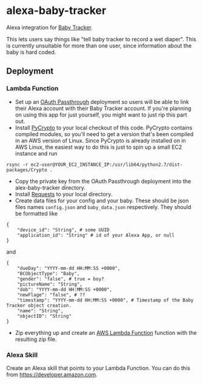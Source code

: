 # alexa-baby-tracker
Alexa integration for [Baby Tracker](http://nighp.com/babytracker/).

This lets users say things like "tell baby tracker to record a wet diaper". This is currently unsuitable for more than one user, since information about the baby is hard coded.

## Deployment
### Lambda Function
* Set up an [OAuth Passthrough](https://github.com/sasmith/oauth-passthrough) deployment so users will be able to link their Alexa account with their Baby Tracker account. If you're planning on using this app for just yourself, you might want to just rip this part out.
* Install [PyCrypto](https://github.com/dlitz/pycrypto) to your local checkout of this code. PyCrypto contains compiled modules, so you'll need to get a version that's been compiled in an AWS version of Linux. Since PyCrypto is already installed on in AWS Linux, the easiest way to do this is just to spin up a small EC2 instance and run
```
rsync -r ec2-user@YOUR_EC2_INSTANCE_IP:/usr/lib64/python2.7/dist-packages/Crypto .
```
* Copy the private key from the OAuth Passthrough deployment into the alex-baby-tracker directory.
* Install [Requests](http://docs.python-requests.org/en/master/) to your local directory.
* Create data files for your config and your baby. These should be json files names `config.json` and `baby_data.json` respectively. They should be formatted like
```
{
    "device_id": "String", # some UUID
    "application_id": "String" # id of your Alexa App, or null
}
```
and
```
{
    "dueDay": "YYYY-mm-dd HH:MM:SS +0000",
    "BCObjectType": "Baby",
    "gender": "false", # true = boy?
    "pictureName": "String",
    "dob": "YYYY-mm-dd HH:MM:SS +0000",
    "newFlage": "false", # ??
    "timestamp": "YYYY-mm-dd HH:MM:SS +0000", # Timestamp of the Baby Tracker object creation.
    "name": "String",
    "objectID": "String"
}
```
* Zip everything up and create an [AWS Lambda Function](https://aws.amazon.com/lambda/) function with the resulting zip file.

### Alexa Skill
Create an Alexa skill that points to your Lambda Function. You can do this from https://developer.amazon.com.
